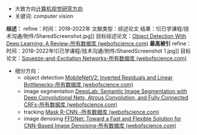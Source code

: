 * 大致方向[计算机视觉研究方向](https://blog.csdn.net/weixin_42788078/article/details/107836243)
* 关键词: computer vision

**综述：**
	refine：时间：2018-2022年 文献类型：综述论文
	结果：![[已学课程/技术沟通/附件/SharedScreenshot.jpg]]
	目标综述论文：[Object Detection With Deep Learning: A Review-所有数据库 (webofscience.com)](https://www.webofscience.com/wos/alldb/full-record/WOS:000494702100001)
**最高被引**
	refine：时间：2018-2022年![[已学课程/技术沟通/附件/SharedScreenshot 1.jpg]]
	目标论文：[Squeeze-and-Excitation Networks-所有数据库 (webofscience.com)](https://www.webofscience.com/wos/alldb/full-record/WOS:000457843607030)

* 细分方向：
	* object detection
	[MobileNetV2: Inverted Residuals and Linear Bottlenecks-所有数据库 (webofscience.com)](https://www.webofscience.com/wos/alldb/full-record/WOS:000457843604069)
	* image segmentation
	[DeepLab: Semantic Image Segmentation with Deep Convolutional Nets, Atrous Convolution, and Fully Connected CRFs-所有数据库 (webofscience.com)](https://www.webofscience.com/wos/alldb/full-record/WOS:000426687100005)
	* tracking
	[Mask R-CNN.-所有数据库 (webofscience.com)](https://www.webofscience.com/wos/alldb/full-record/MEDLINE:29994331)
	* image denosing
	[FFDNet: Toward a Fast and Flexible Solution for CNN-Based Image Denoising-所有数据库 (webofscience.com)](https://www.webofscience.com/wos/alldb/full-record/WOS:000436462700001)